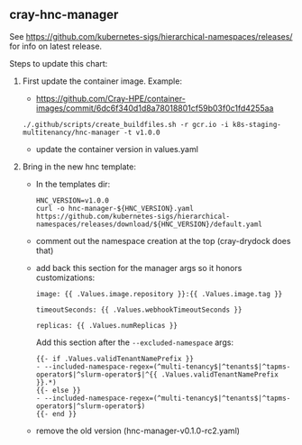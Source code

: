 cray-hnc-manager
-------

See <https://github.com/kubernetes-sigs/hierarchical-namespaces/releases/> for info on latest release.

Steps to update this chart:

1. First update the container image.  Example:
   * <https://github.com/Cray-HPE/container-images/commit/6dc6f340d1d8a78018801cf59b03f0c1fd4255aa>

   ```
   ./.github/scripts/create_buildfiles.sh -r gcr.io -i k8s-staging-multitenancy/hnc-manager -t v1.0.0
   ```

   * update the container version in values.yaml

1. Bring in the new hnc template:

   * In the templates dir:

     ```
     HNC_VERSION=v1.0.0
     curl -o hnc-manager-${HNC_VERSION}.yaml https://github.com/kubernetes-sigs/hierarchical-namespaces/releases/download/${HNC_VERSION}/default.yaml
     ```

   * comment out the namespace creation at the top (cray-drydock does that)
   * add back this section for the manager args so it honors customizations:

     ```
     image: {{ .Values.image.repository }}:{{ .Values.image.tag }}
     ```

     ```
     timeoutSeconds: {{ .Values.webhookTimeoutSeconds }}
     ```

     ```
     replicas: {{ .Values.numReplicas }}
     ```

     Add this section after the `--excluded-namespace` args:
     ```
     {{- if .Values.validTenantNamePrefix }}
     - --included-namespace-regex=(^multi-tenancy$|^tenants$|^tapms-operator$|^slurm-operator$|^{{ .Values.validTenantNamePrefix }}.*)
     {{- else }}
     - --included-namespace-regex=(^multi-tenancy$|^tenants$|^tapms-operator$|^slurm-operator$)
     {{- end }}
     ```

   * remove the old version (hnc-manager-v0.1.0-rc2.yaml)
